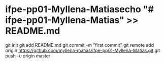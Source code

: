 # ifpe-pp01-Myllena-Matiasecho "# ifpe-pp01-Myllena-Matias" >> README.md
git init
git add README.md
git commit -m "first commit"
git remote add origin https://github.com/myllena-matias/ifpe-pp01-Myllena-Matias.git
git push -u origin master
